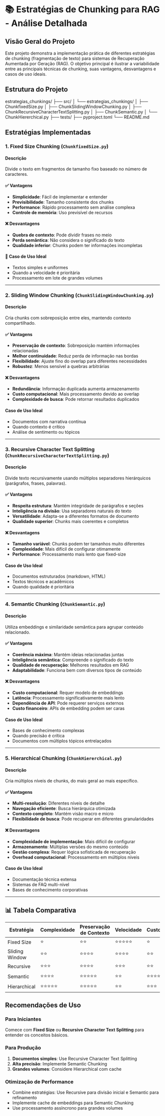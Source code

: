 # 📚 Estratégias de Chunking para RAG - Análise Detalhada

##  Visão Geral do Projeto

Este projeto demonstra a implementação prática de diferentes estratégias de chunking (fragmentação de texto) para sistemas de Recuperação Aumentada por Geração (RAG). O objetivo principal é ilustrar a variabilidade entre as principais técnicas de chunking, suas vantagens, desvantagens e casos de uso ideais.

##  Estrutura do Projeto

estrategias_chunkings/
├── src/
│ └── estrategias_chunkings/
│ ├── ChunkfixedSize.py
│ ├── ChunkSlidingWindowChunking.py
│ ├── ChunkRecursiveCharacterTextSplitting.py
│ ├── ChunkSemantic.py
│ └── ChunkHiererchical.py
├── tests/
├── pyproject.toml
└── README.md

## Estratégias Implementadas

### 1. **Fixed Size Chunking** (`ChunkfixedSize.py`)

#### Descrição
Divide o texto em fragmentos de tamanho fixo baseado no número de caracteres.

#### ✅ Vantagens
- **Simplicidade**: Fácil de implementar e entender
- **Previsibilidade**: Tamanho consistente dos chunks
- **Performance**: Rápido processamento sem análise complexa
- **Controle de memória**: Uso previsível de recursos

#### ❌ Desvantagens
- **Quebra de contexto**: Pode dividir frases no meio
- **Perda semântica**: Não considera o significado do texto
- **Qualidade inferior**: Chunks podem ter informações incompletas

#### 🎯 Caso de Uso Ideal
- Textos simples e uniformes
- Quando a velocidade é prioritária
- Processamento em lote de grandes volumes

---

### 2. **Sliding Window Chunking** (`ChunkSlidingWindowChunking.py`)

#### Descrição
Cria chunks com sobreposição entre eles, mantendo contexto compartilhado.

#### ✅ Vantagens
- **Preservação de contexto**: Sobreposição mantém informações relacionadas
- **Melhor continuidade**: Reduz perda de informação nas bordas
- **Flexibilidade**: Ajuste fino do overlap para diferentes necessidades
- **Robustez**: Menos sensível a quebras arbitrárias

#### ❌ Desvantagens
- **Redundância**: Informação duplicada aumenta armazenamento
- **Custo computacional**: Mais processamento devido ao overlap
- **Complexidade de busca**: Pode retornar resultados duplicados

#### Caso de Uso Ideal
- Documentos com narrativa contínua
- Quando contexto é crítico
- Análise de sentimento ou tópicos

---

### 3. **Recursive Character Text Splitting** (`ChunkRecursiveCharacterTextSplitting.py`)

#### Descrição
Divide texto recursivamente usando múltiplos separadores hierárquicos (parágrafos, frases, palavras).

#### ✅ Vantagens
- **Respeita estrutura**: Mantém integridade de parágrafos e seções
- **Inteligência na divisão**: Usa separadores naturais do texto
- **Versatilidade**: Adapta-se a diferentes formatos de documento
- **Qualidade superior**: Chunks mais coerentes e completos

#### ❌ Desvantagens
- **Tamanho variável**: Chunks podem ter tamanhos muito diferentes
- **Complexidade**: Mais difícil de configurar otimamente
- **Performance**: Processamento mais lento que fixed-size

#### Caso de Uso Ideal
- Documentos estruturados (markdown, HTML)
- Textos técnicos e acadêmicos
- Quando qualidade é prioritária

---

### 4. **Semantic Chunking** (`ChunkSemantic.py`)

#### Descrição
Utiliza embeddings e similaridade semântica para agrupar conteúdo relacionado.

#### ✅ Vantagens
- **Coerência máxima**: Mantém ideias relacionadas juntas
- **Inteligência semântica**: Compreende o significado do texto
- **Qualidade de recuperação**: Melhores resultados em RAG
- **Adaptabilidade**: Funciona bem com diversos tipos de conteúdo

#### ❌ Desvantagens
- **Custo computacional**: Requer modelo de embeddings
- **Latência**: Processamento significativamente mais lento
- **Dependência de API**: Pode requerer serviços externos
- **Custo financeiro**: APIs de embedding podem ser caras

#### Caso de Uso Ideal
- Bases de conhecimento complexas
- Quando precisão é crítica
- Documentos com múltiplos tópicos entrelaçados

---

### 5. **Hierarchical Chunking** (`ChunkHiererchical.py`)

#### Descrição
Cria múltiplos níveis de chunks, do mais geral ao mais específico.

#### ✅ Vantagens
- **Multi-resolução**: Diferentes níveis de detalhe
- **Navegação eficiente**: Busca hierárquica otimizada
- **Contexto completo**: Mantém visão macro e micro
- **Flexibilidade de busca**: Pode recuperar em diferentes granularidades

#### ❌ Desvantagens
- **Complexidade de implementação**: Mais difícil de configurar
- **Armazenamento**: Múltiplas versões do mesmo conteúdo
- **Gestão complexa**: Requer lógica sofisticada de recuperação
- **Overhead computacional**: Processamento em múltiplos níveis

#### Caso de Uso Ideal
- Documentação técnica extensa
- Sistemas de FAQ multi-nível
- Bases de conhecimento corporativas

---

## 📊 Tabela Comparativa

| Estratégia | Complexidade | Preservação de Contexto | Velocidade | Custo | Qualidade RAG |
|------------|--------------|------------------------|------------|--------|---------------|
| Fixed Size | ⭐ | ⭐⭐ | ⭐⭐⭐⭐⭐ | ⭐ | ⭐⭐ |
| Sliding Window | ⭐⭐ | ⭐⭐⭐⭐ | ⭐⭐⭐⭐ | ⭐⭐ | ⭐⭐⭐ |
| Recursive | ⭐⭐⭐ | ⭐⭐⭐⭐ | ⭐⭐⭐ | ⭐⭐ | ⭐⭐⭐⭐ |
| Semantic | ⭐⭐⭐⭐ | ⭐⭐⭐⭐⭐ | ⭐⭐ | ⭐⭐⭐⭐ | ⭐⭐⭐⭐⭐ |
| Hierarchical | ⭐⭐⭐⭐⭐ | ⭐⭐⭐⭐⭐ | ⭐⭐ | ⭐⭐⭐ | ⭐⭐⭐⭐⭐ |

##  Recomendações de Uso

### Para Iniciantes
Comece com **Fixed Size** ou **Recursive Character Text Splitting** para entender os conceitos básicos.

### Para Produção
1. **Documentos simples**: Use Recursive Character Text Splitting
2. **Alta precisão**: Implemente Semantic Chunking
3. **Grandes volumes**: Considere Hierarchical com cache

### Otimização de Performance
- Combine estratégias: Use Recursive para divisão inicial e Semantic para refinamento
- Implemente cache de embeddings para Semantic Chunking
- Use processamento assíncrono para grandes volumes